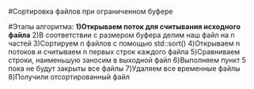 #Сортировка файлов при ограниченном буфере 

#Этапы алгоритма:
<b>1)Открываем поток для считывания исходного файла</b>
2)В соответствии с размером буфера делим наш файл на n частей 
3)Сортируем n файлов с помощью std::sort() 
4)Открываем n потоков и считываем n первых строк каждого файла
5)Сравниваем строки, наименьшую заносим в выходной файл
6)Выполняем пункт 5 пока не будут закрыты все файлы
7)Удаляем все временные файлы 
8)Получили отсортированный файл
